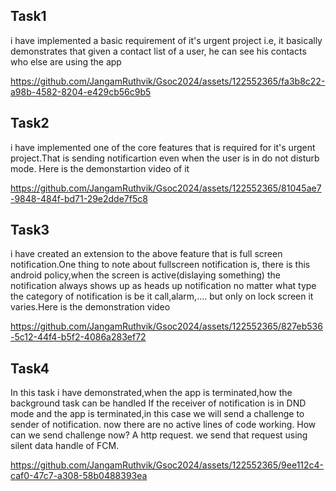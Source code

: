 ## Task1
i have implemented a basic requirement of it's urgent project i.e, it basically demonstrates that given a contact list of a user, he can see his contacts who else are using the app

https://github.com/JangamRuthvik/Gsoc2024/assets/122552365/fa3b8c22-a98b-4582-8204-e429cb56c9b5

## Task2
i have implemented one of the core features that is required for it's urgent project.That is sending notificartion even when the user is in do not disturb mode.
Here is the demonstartion video of it



https://github.com/JangamRuthvik/Gsoc2024/assets/122552365/81045ae7-9848-484f-bd71-29e2dde7f5c8

## Task3
i have created an extension to the above feature that is full screen notification.One thing to note about fullscreen notification is, there is this android policy,when the screen is active(dislaying something) the notification always shows up as heads up notification no matter what type the category of notification is be it call,alarm,.... but only on lock screen it varies.Here is the demonstration video


https://github.com/JangamRuthvik/Gsoc2024/assets/122552365/827eb536-5c12-44f4-b5f2-4086a283ef72

## Task4

In this task i have demonstrated,when the app is terminated,how the background task can be handled 
If the receiver of notification is in DND mode and the app is terminated,in this case we will send a challenge to sender of notification.
now there are no active lines of code working.
How can we send challenge now?
A http request.
we send that request using silent data handle of FCM.


https://github.com/JangamRuthvik/Gsoc2024/assets/122552365/9ee112c4-caf0-47c7-a308-58b0488393ea


